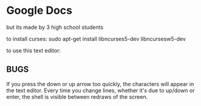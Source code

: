 # Google Docs 
but its made by 3 high school students

to install curses: sudo apt-get install libncurses5-dev libncursesw5-dev

to use this text editor:

## BUGS
If you press the down or up arrow too quickly, the characters will appear in the text editor.
Every time you change lines, whether it's due to up/down or enter, the shell is visible between redraws of the screen.


